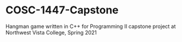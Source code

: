 # COSC-1447-Capstone
Hangman game written in C++ for Programming II capstone project at Northwest Vista College, Spring 2021
